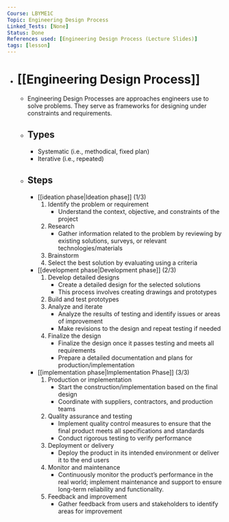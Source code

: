 ```yaml
---
Course: LBYME1C
Topic: Engineering Design Process
Linked_Tests: [None]
Status: Done
References used: [Engineering Design Process (Lecture Slides)]
tags: [lesson]
---
```


- # [[Engineering Design Process]]
	- Engineering Design Processes are approaches engineers use to solve problems. They serve as frameworks for designing under constraints and requirements.
	- ## Types
		- Systematic (i.e., methodical, fixed plan)
		- Iterative (i.e., repeated)
	- ## Steps
		- [[ideation phase|Ideation phase]] (1/3)
			1. Identify the problem or requirement
				- Understand the context, objective, and constraints of the project
			2. Research
				- Gather information related to the problem by reviewing by existing solutions, surveys, or relevant technologies/materials
			3. Brainstorm
			4. Select the best solution by evaluating using a criteria
		- [[development phase|Development phase]] (2/3)
			1. Develop detailed designs
				- Create a detailed design for the selected solutions
				- This process involves creating drawings and prototypes
			2. Build and test prototypes
			3. Analyze and iterate
				- Analyze the results of testing and identify issues or areas of improvement
				- Make revisions to the design and repeat testing if needed
			4. Finalize the design
				- Finalize the design once it passes testing and meets all requirements
				- Prepare a detailed documentation and plans for production/implementation
		- [[implementation phase|Implementation Phase]] (3/3)
			1. Production or implementation
				- Start the construction/implementation based on the final design
				- Coordinate with suppliers, contractors, and production teams
			2. Quality assurance and testing
				- Implement quality control measures to ensure that the final product meets all specifications and standards
				- Conduct rigorous testing to verify performance
			3. Deployment or delivery
				- Deploy the product in its intended environment or deliver it to the end users
			4. Monitor and maintenance
				- Continuously monitor the product’s performance in the real world; implement maintenance and support to ensure long-term reliability and functionality.
			5. Feedback and improvement
				- Gather feedback from users and stakeholders to identify areas for improvement
